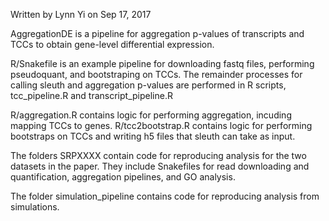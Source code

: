 
Written by Lynn Yi on Sep 17, 2017

AggregationDE is a pipeline for aggregation p-values of transcripts and TCCs to obtain gene-level differential expression.

R/Snakefile is an example pipeline for downloading fastq files, performing pseudoquant, and bootstraping on TCCs. The remainder processes for calling sleuth and aggregation p-values are performed in R scripts, tcc_pipeline.R and transcript_pipeline.R

R/aggregation.R contains logic for performing aggregation, incuding mapping TCCs to genes.
R/tcc2bootstrap.R contains logic for performing bootstraps on TCCs and writing h5 files that sleuth can take as input.

The folders SRPXXXX contain code for reproducing analysis for the two datasets in the paper. They include Snakefiles for read downloading and quantification,  aggregation pipelines, and GO analysis.

The folder simulation_pipeline contains code for reproducing analysis from simulations.

